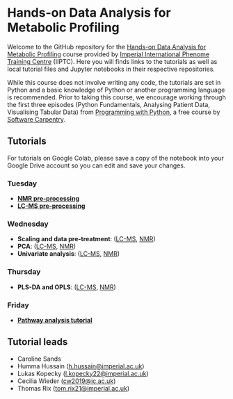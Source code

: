 # Hands-on Data Analysis for Metabolic Profiling

Welcome to the GitHub repository for the [Hands-on Data Analysis for Metabolic Profiling](https://www.imperial.ac.uk/continuing-professional-development/short-courses/medicine/biomedical/hands-on-data-analysis/) course provided by [Imperial International Phenome Training Centre](https://www.imperial.ac.uk/imperial-international-phenome-training-centre/) (IIPTC). Here you will finds links to the tutorials as well as local tutorial files and Jupyter notebooks in their respective repositories.

While this course does not involve writing any code, the tutorials are set in Python and a basic knowledge of Python or another programming language is recommended. Prior to taking this course, we encourage working through the first three episodes (Python Fundamentals, Analysing Patient Data, Visualising Tabular Data) from [Programming with Python](https://swcarpentry.github.io/python-novice-inflammation/), a free course by [Software Carpentry](https://software-carpentry.org/lessons/index.html).

## Tutorials
For tutorials on Google Colab, please save a copy of the notebook into your Google Drive account so you can edit and save your changes. 

### Tuesday
- **[NMR pre-processing](https://colab.research.google.com/drive/1bs-Tk5qdstkogBmzzfnv0ZL2OpnzU2TY?usp=sharing)**
- **[LC-MS pre-processing](https://drive.google.com/file/d/1GDADWepBEoKBkEARlsyp6dhvNaqWu-ho/view?usp=sharing)**

### Wednesday
- **Scaling and data pre-treatment**: ([LC-MS](https://colab.research.google.com/drive/1gtRuLEo5BxAD9s0t_V8XQUcjcgN_gZA-?authuser=1#scrollTo=jofEdg0PisvM), [NMR](https://colab.research.google.com/drive/1YcBiYSBhdM6cNlEc59Kjl4weVp4wr6wq#scrollTo=HDMYzoF_PeJG))
- **PCA**: ([LC-MS](https://colab.research.google.com/drive/1_ka--nqmM-Q0pA4C9YoBaEMaKEGgBDlv?authuser=1#scrollTo=sRoSV1tbV97I), [NMR](https://colab.research.google.com/drive/1b5VfXCL9P-ym9LegtQnufqNeT0VfDZz5?usp=sharing))
- **Univariate analysis**: ([LC-MS](https://colab.research.google.com/drive/1T9Zui2utrEQyocNnX_JkielWSZgKoFpd?usp=sharing), [NMR](https://colab.research.google.com/drive/14bHnBoL3lLtAFICqC8BhLNMY_VZtTxT_?usp=sharing))
  
### Thursday 
- **PLS-DA and OPLS**: ([LC-MS](https://colab.research.google.com/drive/15SDmiZsnsIdDXR7yJW9Jp70PGMp_iGie), [NMR](https://colab.research.google.com/drive/1VgLWRLwHGKLyygbZ-9IXuPwiSJelwZqD))


### Friday 
- **[Pathway analysis tutorial](https://colab.research.google.com/drive/1_qSFErFOKvDi-jrZC7ccCnkzjaY-j3yY?usp=drive_link)**


## Tutorial leads
- Caroline Sands
- Humma Hussain (h.hussain@imperial.ac.uk)
- Lukas Kopecky ([l.kopecky22@imperial.ac.uk](mailto:l.kopecky22@imperial.ac.uk?subject=[GitHub]%20IPTC%20Data%20Analysis%20Course))
- Cecilia Wieder (cw2019@ic.ac.uk)
- Thomas Rix (tom.rix21@imperial.ac.uk)
